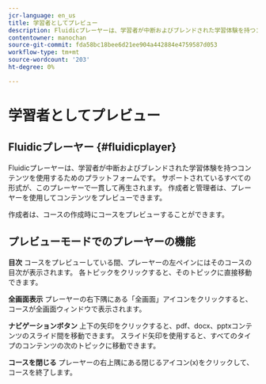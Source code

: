 ```yaml
---
jcr-language: en_us
title: 学習者としてプレビュー
description: Fluidicプレーヤーは、学習者が中断およびブレンドされた学習体験を持つコンテンツを使用するためのプラットフォームです。 サポートされているすべての形式が、このプレーヤーで一貫して再生されます。 作成者と管理者は、プレーヤーを使用してコンテンツをプレビューできます。
contentowner: manochan
source-git-commit: fda58bc18bee6d21ee904a442884e4759587d053
workflow-type: tm+mt
source-wordcount: '203'
ht-degree: 0%

---
```




# 学習者としてプレビュー

## Fluidicプレーヤー {#fluidicplayer}

Fluidicプレーヤーは、学習者が中断およびブレンドされた学習体験を持つコンテンツを使用するためのプラットフォームです。 サポートされているすべての形式が、このプレーヤーで一貫して再生されます。 作成者と管理者は、プレーヤーを使用してコンテンツをプレビューできます。

作成者は、コースの作成時にコースをプレビューすることができます。

## プレビューモードでのプレーヤーの機能

**目次** コースをプレビューしている間、プレーヤーの左ペインにはそのコースの目次が表示されます。 各トピックをクリックすると、そのトピックに直接移動できます。

**全画面表示** プレーヤーの右下隅にある「全画面」アイコンをクリックすると、コースが全画面ウィンドウで表示されます。

**ナビゲーションボタン** 上下の矢印をクリックすると、pdf、docx、pptxコンテンツのスライド間を移動できます。 スライド矢印を使用すると、すべてのタイプのコンテンツの次のトピックに移動できます。

**コースを閉じる** プレーヤーの右上隅にある閉じるアイコン(x)をクリックして、コースを終了します。

